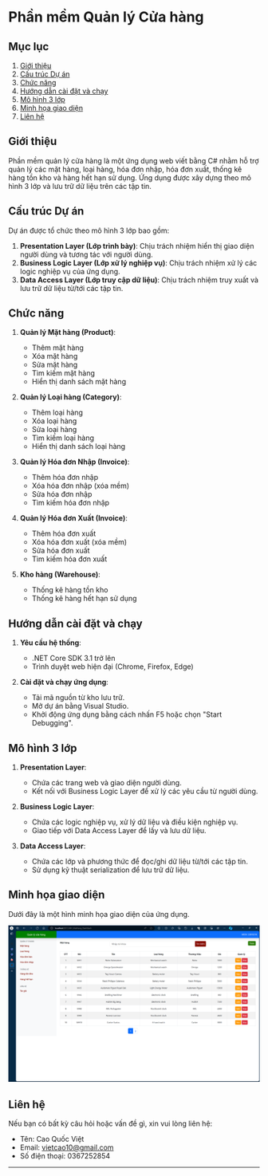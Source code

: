 # Phần mềm Quản lý Cửa hàng

## Mục lục
1. [Giới thiệu](#giới-thiệu)
2. [Cấu trúc Dự án](#cấu-trúc-dự-án)
3. [Chức năng](#chức-năng)
4. [Hướng dẫn cài đặt và chạy](#hướng-dẫn-cài-đặt-và-chạy)
5. [Mô hình 3 lớp](#mô-hình-3-lớp)
6. [Minh họa giao diện](#minh-họa-giao-diện)
7. [Liên hệ](#liên-hệ)

## Giới thiệu

Phần mềm quản lý cửa hàng là một ứng dụng web viết bằng C# nhằm hỗ trợ quản lý các mặt hàng, loại hàng, hóa đơn nhập, hóa đơn xuất, thống kê hàng tồn kho và hàng hết hạn sử dụng. Ứng dụng được xây dựng theo mô hình 3 lớp và lưu trữ dữ liệu trên các tập tin.

## Cấu trúc Dự án

Dự án được tổ chức theo mô hình 3 lớp bao gồm:
1. **Presentation Layer (Lớp trình bày)**: Chịu trách nhiệm hiển thị giao diện người dùng và tương tác với người dùng.
2. **Business Logic Layer (Lớp xử lý nghiệp vụ)**: Chịu trách nhiệm xử lý các logic nghiệp vụ của ứng dụng.
3. **Data Access Layer (Lớp truy cập dữ liệu)**: Chịu trách nhiệm truy xuất và lưu trữ dữ liệu từ/tới các tập tin.

## Chức năng

1. **Quản lý Mặt hàng (Product)**:
   - Thêm mặt hàng
   - Xóa mặt hàng
   - Sửa mặt hàng
   - Tìm kiếm mặt hàng
   - Hiển thị danh sách mặt hàng

2. **Quản lý Loại hàng (Category)**:
   - Thêm loại hàng
   - Xóa loại hàng
   - Sửa loại hàng
   - Tìm kiếm loại hàng
   - Hiển thị danh sách loại hàng

3. **Quản lý Hóa đơn Nhập (Invoice)**:
   - Thêm hóa đơn nhập
   - Xóa hóa đơn nhập (xóa mềm)
   - Sửa hóa đơn nhập
   - Tìm kiếm hóa đơn nhập

4. **Quản lý Hóa đơn Xuất (Invoice)**:
   - Thêm hóa đơn xuất
   - Xóa hóa đơn xuất (xóa mềm)
   - Sửa hóa đơn xuất
   - Tìm kiếm hóa đơn xuất

5. **Kho hàng (Warehouse)**:
   - Thống kê hàng tồn kho
   - Thống kê hàng hết hạn sử dụng

## Hướng dẫn cài đặt và chạy

1. **Yêu cầu hệ thống**:
   - .NET Core SDK 3.1 trở lên
   - Trình duyệt web hiện đại (Chrome, Firefox, Edge)

2. **Cài đặt và chạy ứng dụng**:
   - Tải mã nguồn từ kho lưu trữ.
   - Mở dự án bằng Visual Studio.
   - Khởi động ứng dụng bằng cách nhấn F5 hoặc chọn "Start Debugging".

## Mô hình 3 lớp

1. **Presentation Layer**:
   - Chứa các trang web và giao diện người dùng.
   - Kết nối với Business Logic Layer để xử lý các yêu cầu từ người dùng.

2. **Business Logic Layer**:
   - Chứa các logic nghiệp vụ, xử lý dữ liệu và điều kiện nghiệp vụ.
   - Giao tiếp với Data Access Layer để lấy và lưu dữ liệu.

3. **Data Access Layer**:
   - Chứa các lớp và phương thức để đọc/ghi dữ liệu từ/tới các tập tin.
   - Sử dụng kỹ thuật serialization để lưu trữ dữ liệu.

## Minh họa giao diện

Dưới đây là một hình minh họa giao diện của ứng dụng.

![Minh họa giao diện](screenshoot.PNG)

## Liên hệ

Nếu bạn có bất kỳ câu hỏi hoặc vấn đề gì, xin vui lòng liên hệ:
- Tên: Cao Quốc Việt
- Email: vietcao10@gmail.com
- Số điện thoại: 0367252854

---
